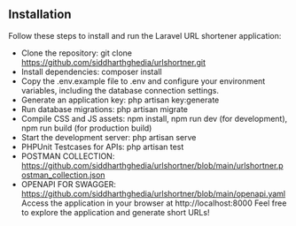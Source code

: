 ## Installation
Follow these steps to install and run the Laravel URL shortener application:

- Clone the repository: git clone https://github.com/siddharthghedia/urlshortner.git
- Install dependencies: composer install
- Copy the .env.example file to .env and configure your environment variables, including the database connection settings.
- Generate an application key: php artisan key:generate
- Run database migrations: php artisan migrate
- Compile CSS and JS assets: npm install, npm run dev (for development), npm run build (for production build)
- Start the development server: php artisan serve
- PHPUnit Testcases for APIs: php artisan test
- POSTMAN COLLECTION: https://github.com/siddharthghedia/urlshortner/blob/main/urlshortner.postman_collection.json
- OPENAPI FOR SWAGGER: https://github.com/siddharthghedia/urlshortner/blob/main/openapi.yaml
Access the application in your browser at http://localhost:8000
Feel free to explore the application and generate short URLs!
